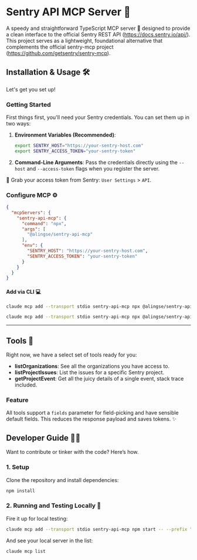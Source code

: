 # Sentry API MCP Server 👋

A speedy and straightforward TypeScript MCP server 🚀 designed to provide a clean interface to the official Sentry REST API (https://docs.sentry.io/api/). This project serves as a lightweight, foundational alternative that complements the official sentry-mcp project (https://github.com/getsentry/sentry-mcp).

## Installation & Usage 🛠️

Let's get you set up!

### Getting Started

First things first, you'll need your Sentry credentials. You can set them up in two ways:

1.  **Environment Variables (Recommended)**:
    ```sh
    export SENTRY_HOST="https://your-sentry-host.com"
    export SENTRY_ACCESS_TOKEN="your-sentry-token"
    ```

2.  **Command-Line Arguments**: Pass the credentials directly using the `--host` and `--access-token` flags when you register the server.

🔑 Grab your access token from Sentry: `User Settings` > `API`.


### Configure MCP ⚙️

```json
{
  "mcpServers": {
    "sentry-api-mcp": {
      "command": "npx",
      "args": [
        "@alingse/sentry-api-mcp"
      ],
      "env": {
        "SENTRY_HOST": "https://your-sentry-host.com",
        "SENTRY_ACCESS_TOKEN": "your-sentry-token"
      }
    }
  }
}
```

#### Add via CLI 💻

```bash
claude mcp add --transport stdio sentry-api-mcp npx @alingse/sentry-api-mcp
```

```bash
claude mcp add --transport stdio sentry-api-mcp npx @alingse/sentry-api-mcp -- --host "https://your-sentry-host.com" --access-token "your-sentry-token"
```

---

## Tools 🧰

Right now, we have a select set of tools ready for you:

- **listOrganizations**: See all the organizations you have access to.
- **listProjectIssues**: List the issues for a specific Sentry project.
- **getProjectEvent**: Get all the juicy details of a single event, stack trace included.


### Feature

All tools support a `fields` parameter for field-picking and have sensible default fields. This reduces the response payload and saves tokens. ✨


## Developer Guide 👩‍💻

Want to contribute or tinker with the code? Here’s how.

### 1. Setup

Clone the repository and install dependencies:
```bash
npm install
```

### 2. Running and Testing Locally 🚀

Fire it up for local testing:
```bash
claude mcp add --transport stdio sentry-api-mcp npm start -- --prefix "$(pwd)"
```

And see your local server in the list:
```bash
claude mcp list
```
